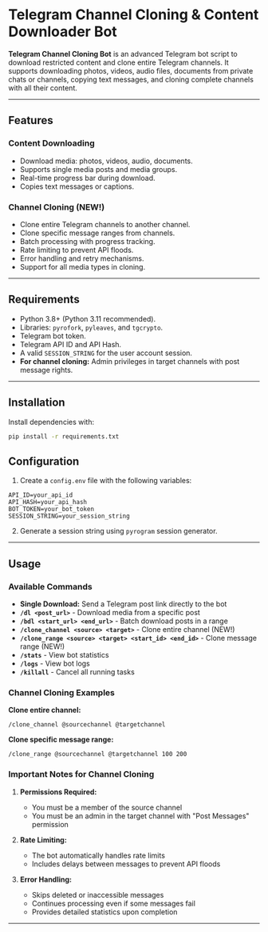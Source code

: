# Telegram Channel Cloning & Content Downloader Bot

**Telegram Channel Cloning Bot** is an advanced Telegram bot script to download restricted content and clone entire Telegram channels. It supports downloading photos, videos, audio files, documents from private chats or channels, copying text messages, and cloning complete channels with all their content.

---

## Features

### Content Downloading
- Download media: photos, videos, audio, documents.
- Supports single media posts and media groups.
- Real-time progress bar during download.
- Copies text messages or captions.

### Channel Cloning (NEW!)
- Clone entire Telegram channels to another channel.
- Clone specific message ranges from channels.
- Batch processing with progress tracking.
- Rate limiting to prevent API floods.
- Error handling and retry mechanisms.
- Support for all media types in cloning.

---

## Requirements

- Python 3.8+ (Python 3.11 recommended).
- Libraries: `pyrofork`, `pyleaves`, and `tgcrypto`.
- Telegram bot token.
- Telegram API ID and API Hash.
- A valid `SESSION_STRING` for the user account session.
- **For channel cloning:** Admin privileges in target channels with post message rights.

---

## Installation

Install dependencies with:

```bash
pip install -r requirements.txt
```

## Configuration

1. Create a `config.env` file with the following variables:

```env
API_ID=your_api_id
API_HASH=your_api_hash
BOT_TOKEN=your_bot_token
SESSION_STRING=your_session_string
```

2. Generate a session string using `pyrogram` session generator.

---

## Usage

### Available Commands

- **Single Download:** Send a Telegram post link directly to the bot
- **`/dl <post_url>`** - Download media from a specific post
- **`/bdl <start_url> <end_url>`** - Batch download posts in a range
- **`/clone_channel <source> <target>`** - Clone entire channel (NEW!)
- **`/clone_range <source> <target> <start_id> <end_id>`** - Clone message range (NEW!)
- **`/stats`** - View bot statistics
- **`/logs`** - View bot logs
- **`/killall`** - Cancel all running tasks

### Channel Cloning Examples

**Clone entire channel:**
```
/clone_channel @sourcechannel @targetchannel
```

**Clone specific message range:**
```
/clone_range @sourcechannel @targetchannel 100 200
```

### Important Notes for Channel Cloning

1. **Permissions Required:**
   - You must be a member of the source channel
   - You must be an admin in the target channel with "Post Messages" permission

2. **Rate Limiting:**
   - The bot automatically handles rate limits
   - Includes delays between messages to prevent API floods

3. **Error Handling:**
   - Skips deleted or inaccessible messages
   - Continues processing even if some messages fail
   - Provides detailed statistics upon completion

---

